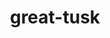 ---
id: 984
title: great-tusk
types: [ground,fighting]
image: https://raw.githubusercontent.com/PokeAPI/sprites/master/sprites/pokemon/984.png
---